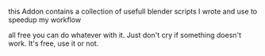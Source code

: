 this Addon contains a collection of usefull blender scripts I wrote and use to speedup my workflow

all free you can do whatever with it. Just don't cry if something doesn't work. It's free, use it or not.


